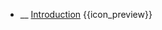 * __ [Introduction]({{baseUrl}}/uml/classDiagrams/combine) <trigger for="pop:classDiagrams-combine-preview">{{icon_preview}}</trigger>

<popover id="pop:classDiagrams-combine-preview" title="{{icon_preview}} Combine" placement="right">
  <div slot="content">
    <include src=".\preview.md" />
  </div>
</popover>
